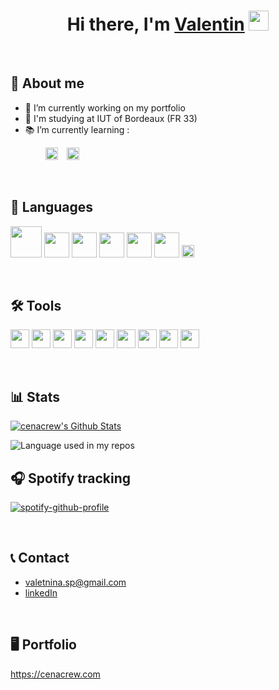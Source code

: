 <h1 align="center">Hi there, I'm <a href="https://www.cenacrew.com" target="_blank">Valentin</a> <img
src="https://github.com/blackcater/blackcater/raw/main/images/Hi.gif" height="32" /></h1>

<br>

## 👤 About me
- :telescope:  I’m currently working on my portfolio
- :notebook_with_decorative_cover: I'm studying at IUT of Bordeaux (FR 33) 
- :books: I’m currently learning :

&emsp;&emsp;&emsp;&emsp;<img src="https://cdn.worldvectorlogo.com/logos/logo-javascript.svg" height="20">&emsp;<img src="https://cdn.worldvectorlogo.com/logos/react-2.svg" height="20">

<br>

## 📑 Languages
<p>
  <img src="https://cdn.worldvectorlogo.com/logos/java-14.svg" height="50">
  <img src="https://cdn.worldvectorlogo.com/logos/c--4.svg" height="40">
  <img src="https://cdn.worldvectorlogo.com/logos/python-5.svg" height="40">
  <img src="https://cdn.worldvectorlogo.com/logos/html-1.svg" height="40">
  <img src="https://cdn.worldvectorlogo.com/logos/css-3.svg" height="40">
  <img src="https://upload.wikimedia.org/wikipedia/commons/thumb/4/4b/Bash_Logo_Colored.svg/1200px-Bash_Logo_Colored.svg.png" height="40">
  <img src="https://seeklogo.com/images/P/pyscript-logo-E2BEA7A375-seeklogo.com.png" height="20">
</p>

<br>

## 🛠 Tools
<p>
  <img src="https://cdn.worldvectorlogo.com/logos/visual-studio-code-1.svg" height="30">
  <img src="https://upload.wikimedia.org/wikipedia/commons/thumb/9/98/Apache_NetBeans_Logo.svg/888px-Apache_NetBeans_Logo.svg.png" height="30">
  <img src="https://cdn.worldvectorlogo.com/logos/eclipse-11.svg" height="30">
  <img src="https://cdn.worldvectorlogo.com/logos/git-bash.svg" height="30">
  <img src="https://cdn.worldvectorlogo.com/logos/microsoft-sql-server-1.svg" height="30">
  <img src="https://cdn.worldvectorlogo.com/logos/adobe-photoshop-2.svg" height="30">
  <img src="https://cdn.worldvectorlogo.com/logos/adobe-photoshop-lightroom-cc-icon.svg" height="30">
  <img src="https://cdn.worldvectorlogo.com/logos/figma-1.svg" height="30">
  <img src="https://cdn.worldvectorlogo.com/logos/excel-4.svg" height="30">
</p>

<br>





## 📊 Stats
[![cenacrew's Github Stats](https://github-readme-stats.vercel.app/api?username=cenacrew&bg_color=30,659cbe,299d49&title_color=fff&text_color=fff&ring_color=360B42&show_icons=true&icon_color=360B42&hide_border=true&border_radius=5&count_private=true)](https://github.com/anuraghazra/github-readme-stats)

<img width="" src="https://github-readme-stats.vercel.app/api/top-langs/?username=cenacrew&layout=compact&hide_title=1&card_width=300" alt="Language used in my repos"/>

<br>

## 🎧 Spotify tracking

[![spotify-github-profile](https://spotify-github-profile.vercel.app/api/view?uid=cenacrew&cover_image=true&theme=default&show_offline=false&background_color=ebe3e0&bar_color_cover=true&bar_color=0d0c62)](https://github.com/kittinan/spotify-github-profile)

<br>

## 📞 Contact

- valetnina.sp@gmail.com
- [linkedIn](https://www.linkedin.com/in/valentin-sourdois-pajot/)

<br>

## 🖥 Portfolio

https://cenacrew.com
